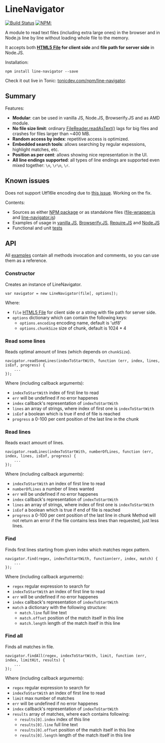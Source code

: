 # LineNavigator
[![Build Status](https://api.travis-ci.org/anpur/line-navigator.svg?branch=master)](https://travis-ci.org/anpur/line-navigator)
[![NPM:](https://img.shields.io/npm/v/line-navigator.svg)](https://www.npmjs.com/package/line-navigator)

A module to read text files (including extra large ones) in the browser and in Node.js line by line without loading whole file to the memory.

It accepts both **[HTML5 File](https://developer.mozilla.org/en-US/docs/Using_files_from_web_applications) for client side** and **file path for server side** in Node.JS.

Installation:

    npm install line-navigator --save

Check it out live in Tonic: [tonicdev.com/npm/line-navigator](https://tonicdev.com/npm/line-navigator). 

## Summary
Features:
- **Modular**: can be used in vanilla JS, Node.JS, Browserify.JS and as AMD module.
- **No file size limit**: ordinary [FileReader.readAsText()](https://developer.mozilla.org/en-US/docs/Web/API/FileReader.readAsText) lags for big files and crashes for files larger than ~400 MB.
- **Random access by index**: repetitive access is optimized.
- **Embedded search tools**: allows searching by regular expessions, highlight matches, etc.
- **Position as per cent**: allows showing nice representation in the UI.
- **All line endings supported**: all types of line endings are supported even mixed together: `\n`, `\r\n`, `\r`.

## Known issues
Does not support Utf16le encoding due to [this issue](https://github.com/anpur/line-navigator/issues/9). Working on the fix.

Contents:
- Sources as either [NPM package](https://www.npmjs.com/package/line-navigator) or as standalone files ([file-wrapper.js](https://github.com/anpur/line-navigator/blob/master/file-wrapper.js) and [line-navigator.js](https://github.com/anpur/line-navigator/blob/master/line-navigator.js))
- Examples of usage in [vanilla JS](https://github.com/anpur/line-navigator/tree/master/examples/client-vanilla), [Browserify.JS](https://github.com/anpur/line-navigator/tree/master/examples/client-browserify), [Require.JS](https://github.com/anpur/line-navigator/tree/master/examples/client-amd-require-js) and [Node.JS](https://github.com/anpur/line-navigator/tree/master/examples/server-node)
- Functional and unit [tests](https://github.com/anpur/line-navigator/tree/master/tests)

## API
All [examples](https://github.com/anpur/line-navigator/tree/master/examples) contain all methods invocation and comments, so you can use them as a reference.

### Constructor
Creates an instance of LineNavigator.
```
var navigator = new LineNavigator(file[, options]);
```
Where:
- `file` [HTML5 File](https://developer.mozilla.org/en-US/docs/Using_files_from_web_applications) for client side or a string with file path for server side.
- `options` dictionary which can contain the following keys:
    - `options.encoding` encoding name, default is 'utf8'
	- `options.chunkSize` size of chunk, default is 1024 * 4

### Read some lines
Reads optimal amount of lines (which depends on `chunkSize`). 
```
navigator.readSomeLines(indexToStartWith, function (err, index, lines, isEof, progress) {
	...
});
```
Where (including callback arguments):
- `indexToStartWith` index of first line to read
- `err` will be undefined if no error happenes
- `index` callback's representation of `indexToStartWith`
- `lines` an array of strings, where index of first one is `indexToStartWith`
- `isEof` a boolean which is true if end of file is reached
- `progress` a 0-100 per cent position of the last line in the chunk  

### Read lines
Reads exact amount of lines.
```
navigator.readLines(indexToStartWith, numberOfLines, function (err, index, lines, isEof, progress) {
	...
});
```
Where (including callback arguments):
- `indexToStartWith` an index of first line to read
- `numberOfLines` a number of lines wanted
- `err` will be undefined if no error happenes
- `index` callback's representation of `indexToStartWith`
- `lines` an array of strings, where index of first one is `indexToStartWith`
- `isEof` a boolean which is true if end of file is reached
- `progress` a 0-100 per cent position of the last line in chunk
Method will not return an error if the file contains less lines than requested, just less lines.

### Find
Finds first lines starting from given index which matches regex pattern.
```
navigator.find(regex, indexToStartWith, function(err, index, match) {
	...
});
```
Where (including callback arguments):
- `regex` regular expression to search for
- `indexToStartWith` an index of first line to read
- `err` will be undefined if no error happenes
- `index` callback's representation of `indexToStartWith`
- `match` a dictionary with the following structure:
    - `match.line` full line text
	- `match.offset` position of the match itself in this line
	- `match.length` length of the match itself in this line

### Find all
Finds all matches in file.
```
navigator.findAll(regex, indexToStartWith, limit, function (err, index, limitHit, results) {
	...
});
```
Where (including callback arguments):
- `regex` regular expression to search for
- `indexToStartWith` an index of first line to read
- `limit` max number of matches
- `err` will be undefined if no error happenes
- `index` callback's representation of `indexToStartWith`
- `results` array of matches, where each contains following:
    - `results[0].index` index of this line
	- `results[0].line` full line text
	- `results[0].offset` position of the match itself in this line
	- `results[0].length` length of the match itself in this line